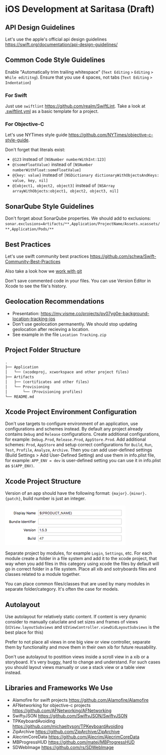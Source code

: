 # iOS Development at Saritasa (Draft)

## API Design Guidelines

Let's use the apple's official api design guidelines https://swift.org/documentation/api-design-guidelines/

## Common Code Style Guidelines

Enable "Automatically trim trailing whitespace" (`Text Editing` `>` `Editing` `>` `While edititng`). Ensure that you use 4 spaces, not tabs (`Text Editing` `>` `Indentation`)

### For Swift

Just use `swiftlint` https://github.com/realm/SwiftLint. Take a look at [.swiftlint.yml](.swiftlint.yml) as a basic template for a project.

### For Objective-C

Let's use NYTimes style guide https://github.com/NYTimes/objective-c-style-guide.

Don't forget that literals exist:
- `@123` instead of `[NSNumber numberWithInt:123]`
- `@(someFloatValue)` instead of `[NSNumber numberWithFloat:someFloatValue]`
- `@{key: value}` instead of `[NSDictionary dictionaryWithObjectsAndKeys: value, key, nil]`
- `@[object1, object2, object3]` instead of `[NSArray arrayWithObjects:object1, object2, object3, nil]`

## SonarQube Style Guidelines

Don't forget about SonarQube properties. We should add to exclusions:
`sonar.exclusions=Artifacts/**,Application/ProjectName/Assets.xcassets/**,Application/Pods/**`

## Best Practices

Let's use swift community best practices https://github.com/schwa/Swift-Community-Best-Practices

Also take a look how we [work with git](work-with-git.md)

Don't save commented code in your files. You can use Version Editor in Xcode to see the file's history.

## Geolocation Recommendations

 - Presentation: https://my.visme.co/projects/pv07yg0e-background-location-tracking-ios
 - Don't use geolocation permanently. We should stop updating geolocation after recieving a location.
 - See example in the file `Location Tracking.zip`


## Project Folder Structure

```
.
├── Application
│   └── (xcodeproj, xcworkspace and other project files)
├── Artifacts
│   ├── (certificates and other files)
│   └── Provisioning
│       └── (Provisioning profiles)
└── README.md
```

## Xcode Project Environment Configuration

Don't use targets to configure environment of an application, use configurations and schemes instead. By default any project already contains `Debug` and `Release` configurations. Create additional configurations, for example: `Debug.Prod`, `Release.Prod`, `AppStore.Prod`. Add additional schemes: `Prod`, `AppStore` and setup correct configurations for `Build`, `Run`, `Test`, `Profile`, `Analyze`, `Archive`. Then you can add user-defined settings (Build Settings > Add User-Defined Setting) and use them in info.plist file, for example: `APP_ENV = dev` is user-defined setting you can use it in info.plist as `$(APP_ENV)`.

## Xcode Project Structure

Version of an app should have the following format: `{major}.{minor}.{patch}`, build number is just an integer.

![](build-number.png)

Separate project by modules, for example `Login`, `Settings`, etc. For each module create a folder in a file system and add it to the xcode project, that way when you add files in this category using xcode the files by default will go in correct folder in a file system. Place all xib and sotryboards files and classes related to a module together.

You can place common files/classes that are used by many modules in separate folder/category. It's often the case for models.

## Autolayout

Use autolayout for relatively static content. If content is very dynamic consider to manually caluclate and set sizes and frames of views (`UIView.layoutSubviews` and `UIViewController.viewDidLayoutSubviews` is the best place for this)

Prefer to not place all views in one big view or view controller, separate them by functionality and move them in their own xib for future reusability.

Don't use autolayout to postition views inside a scroll view in a xib or a storyboard. It's very buggy, hard to change and understand. For such cases you should layout views manually or use a stack view or a table view instead.

## Libraries and Frameworks We Use

- Alamofire for swift projects https://github.com/Alamofire/Alamofire
- AFNetworking for objective-c projects https://github.com/AFNetworking/AFNetworking
- SwiftyJSON https://github.com/SwiftyJSON/SwiftyJSON
- TPKeyboardAvoiding https://github.com/michaeltyson/TPKeyboardAvoiding
- ZipArchive https://github.com/ZipArchive/ZipArchive
- AlecrimCoreData https://github.com/Alecrim/AlecrimCoreData
- MBProgressHUD https://github.com/matej/MBProgressHUD
- SDWebImage https://github.com/rs/SDWebImage
